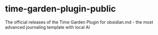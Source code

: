 # time-garden-plugin-public
The official releases of the Time Garden Plugin for obsidian.md - the most advanced journaling template with local AI
